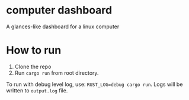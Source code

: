 # computer dashboard

A glances-like dashboard for a linux computer

# How to run
1. Clone the repo
2. Run `cargo run` from root directory.

To run with debug level log, use: `RUST_LOG=debug cargo run`.
Logs will be written to `output.log` file.
